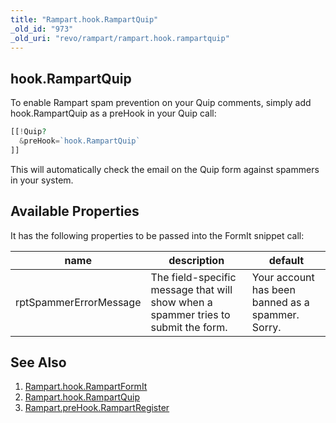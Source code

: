 ```yaml
---
title: "Rampart.hook.RampartQuip"
_old_id: "973"
_old_uri: "revo/rampart/rampart.hook.rampartquip"
---
```


## hook.RampartQuip

To enable Rampart spam prevention on your Quip comments, simply add hook.RampartQuip as a preHook in your Quip call:

``` php 
[[!Quip?
  &preHook=`hook.RampartQuip`
]]
```

This will automatically check the email on the Quip form against spammers in your system.

## Available Properties

It has the following properties to be passed into the FormIt snippet call:

| name | description | default |
|------|-------------|---------|
| rptSpammerErrorMessage | The field-specific message that will show when a spammer tries to submit the form. | Your account has been banned as a spammer. Sorry. |

## See Also

1. [Rampart.hook.RampartFormIt](/extras/rampart/rampart.hook.rampartformit)
2. [Rampart.hook.RampartQuip](/extras/rampart/rampart.hook.rampartquip)
3. [Rampart.preHook.RampartRegister](/extras/rampart/rampart.prehook.rampartregister)